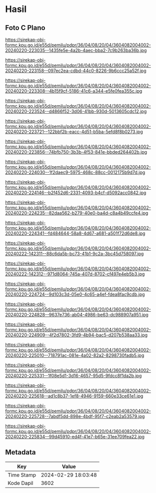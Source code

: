 # Hasil

## Foto C Plano

https://sirekap-obj-formc.kpu.go.id/e55d/pemilu/pdpr/36/04/08/20/04/3604082004002-20240220-223035--1435fe5e-4a2b-4aec-bba2-7c9b263ba36b.jpg

https://sirekap-obj-formc.kpu.go.id/e55d/pemilu/pdpr/36/04/08/20/04/3604082004002-20240220-223158--097ec2ea-cdbd-44c0-8226-9b6ccc25a52f.jpg

https://sirekap-obj-formc.kpu.go.id/e55d/pemilu/pdpr/36/04/08/20/04/3604082004002-20240220-223308--4b15f9cf-5186-41c6-a344-e5fe0fea355c.jpg

https://sirekap-obj-formc.kpu.go.id/e55d/pemilu/pdpr/36/04/08/20/04/3604082004002-20240220-223524--d4866f52-3d06-41bb-930d-5013605cdc12.jpg

https://sirekap-obj-formc.kpu.go.id/e55d/pemilu/pdpr/36/04/08/20/04/3604082004002-20240220-223721--122bbf2b-eacc-4d51-b5ba-5efd8f8b0273.jpg

https://sirekap-obj-formc.kpu.go.id/e55d/pemilu/pdpr/36/04/08/20/04/3604082004002-20240220-223856--74bfb750-3b3b-4f53-841e-bbded264402b.jpg

https://sirekap-obj-formc.kpu.go.id/e55d/pemilu/pdpr/36/04/08/20/04/3604082004002-20240220-224030--1f2daec9-5975-468c-88cc-0012175b9d7d.jpg

https://sirekap-obj-formc.kpu.go.id/e55d/pemilu/pdpr/36/04/08/20/04/3604082004002-20240220-224146--b2f452d6-2331-4093-b4cf-d5092acc0842.jpg

https://sirekap-obj-formc.kpu.go.id/e55d/pemilu/pdpr/36/04/08/20/04/3604082004002-20240220-224235--82daa562-b279-40e0-ba4d-c8a4b49ccfe4.jpg

https://sirekap-obj-formc.kpu.go.id/e55d/pemilu/pdpr/36/04/08/20/04/3604082004002-20240220-224341--fd484644-58a8-4d67-a681-a501f72d6de8.jpg

https://sirekap-obj-formc.kpu.go.id/e55d/pemilu/pdpr/36/04/08/20/04/3604082004002-20240222-142311--88c6da5b-bc73-41b1-9c2a-3bc45d758097.jpg

https://sirekap-obj-formc.kpu.go.id/e55d/pemilu/pdpr/36/04/08/20/04/3604082004002-20240222-142312--971d8064-745a-407d-8702-cf497e4eb5b3.jpg

https://sirekap-obj-formc.kpu.go.id/e55d/pemilu/pdpr/36/04/08/20/04/3604082004002-20240220-224724--9d103c3d-05e0-4c65-a4ef-fdea8fac9cdb.jpg

https://sirekap-obj-formc.kpu.go.id/e55d/pemilu/pdpr/36/04/08/20/04/3604082004002-20240220-224828--9637e736-ab04-4986-be63-dc988907a951.jpg

https://sirekap-obj-formc.kpu.go.id/e55d/pemilu/pdpr/36/04/08/20/04/3604082004002-20240220-224909--4f2d7802-3fd9-4b94-bac5-d207b538aa33.jpg

https://sirekap-obj-formc.kpu.go.id/e55d/pemilu/pdpr/36/04/08/20/04/3604082004002-20240220-225010--718791ac-081e-4a02-82a2-8298730fadb5.jpg

https://sirekap-obj-formc.kpu.go.id/e55d/pemilu/pdpr/36/04/08/20/04/3604082004002-20240220-225331--1f08e5d1-3d16-4657-95d5-9fdcc8f1da2b.jpg

https://sirekap-obj-formc.kpu.go.id/e55d/pemilu/pdpr/36/04/08/20/04/3604082004002-20240220-225618--ad1c8b37-1ef8-4946-9159-660e33ce61e1.jpg

https://sirekap-obj-formc.kpu.go.id/e55d/pemilu/pdpr/36/04/08/20/04/3604082004002-20240220-225728--7abdf5dd-898e-4bdf-95f7-c2eab2a53579.jpg

https://sirekap-obj-formc.kpu.go.id/e55d/pemilu/pdpr/36/04/08/20/04/3604082004002-20240220-225834--99d45910-ed4f-41e7-b65e-31ee709fea22.jpg


## Metadata

| Key        | Value               |
| ---------- | ------------------- |
| Time Stamp | 2024-02-29 18:03:48 |
| Kode Dapil | 3602                |



